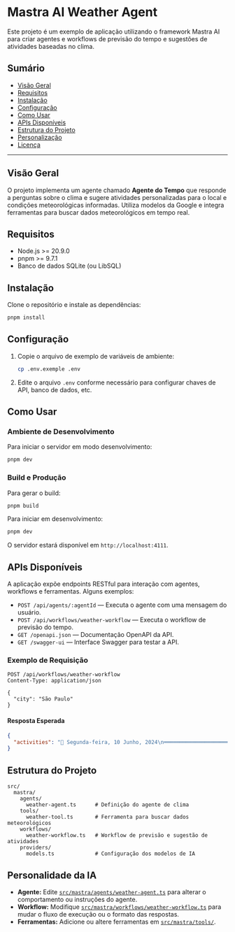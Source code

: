 # Mastra AI Weather Agent

Este projeto é um exemplo de aplicação utilizando o framework Mastra AI para criar agentes e workflows de previsão do tempo e sugestões de atividades baseadas no clima.

## Sumário

- [Visão Geral](#visão-geral)
- [Requisitos](#requisitos)
- [Instalação](#instalação)
- [Configuração](#configuração)
- [Como Usar](#como-usar)
- [APIs Disponíveis](#apis-disponíveis)
- [Estrutura do Projeto](#estrutura-do-projeto)
- [Personalização](#personalização)
- [Licença](#licença)

---

## Visão Geral

O projeto implementa um agente chamado **Agente do Tempo** que responde a perguntas sobre o clima e sugere atividades personalizadas para o local e condições meteorológicas informadas. Utiliza modelos da Google e integra ferramentas para buscar dados meteorológicos em tempo real.

## Requisitos

- Node.js >= 20.9.0
- pnpm >= 9.7.1
- Banco de dados SQLite (ou LibSQL)

## Instalação

Clone o repositório e instale as dependências:
```sh
pnpm install
```

## Configuração

1. Copie o arquivo de exemplo de variáveis de ambiente:
   ```sh
   cp .env.exemple .env
   ```
2. Edite o arquivo `.env` conforme necessário para configurar chaves de API, banco de dados, etc.

## Como Usar

### Ambiente de Desenvolvimento

Para iniciar o servidor em modo desenvolvimento:
```sh
pnpm dev
```

### Build e Produção

Para gerar o build:
```sh
pnpm build
```

Para iniciar em desenvolvimento:
```sh
pnpm dev
```

O servidor estará disponível em `http://localhost:4111`.

## APIs Disponíveis

A aplicação expõe endpoints RESTful para interação com agentes, workflows e ferramentas. Alguns exemplos:

- `POST /api/agents/:agentId` — Executa o agente com uma mensagem do usuário.
- `POST /api/workflows/weather-workflow` — Executa o workflow de previsão do tempo.
- `GET /openapi.json` — Documentação OpenAPI da API.
- `GET /swagger-ui` — Interface Swagger para testar a API.

### Exemplo de Requisição

```http
POST /api/workflows/weather-workflow
Content-Type: application/json

{
  "city": "São Paulo"
}
```

#### Resposta Esperada

```json
{
  "activities": "📅 Segunda-feira, 10 Junho, 2024\n═══════════════════════════\n🌡️ RESUMO DO CLIMA\n..."
}
```

## Estrutura do Projeto

```
src/
  mastra/
    agents/
      weather-agent.ts      # Definição do agente de clima
    tools/
      weather-tool.ts       # Ferramenta para buscar dados meteorológicos
    workflows/
      weather-workflow.ts   # Workflow de previsão e sugestão de atividades
    providers/
      models.ts             # Configuração dos modelos de IA
```

## Personalidade da IA

- **Agente:** Edite [`src/mastra/agents/weather-agent.ts`](src/mastra/agents/weather-agent.ts) para alterar o comportamento ou instruções do agente.
- **Workflow:** Modifique [`src/mastra/workflows/weather-workflow.ts`](src/mastra/workflows/weather-workflow.ts) para mudar o fluxo de execução ou o formato das respostas.
- **Ferramentas:** Adicione ou altere ferramentas em [`src/mastra/tools/`](src/mastra/tools/).

